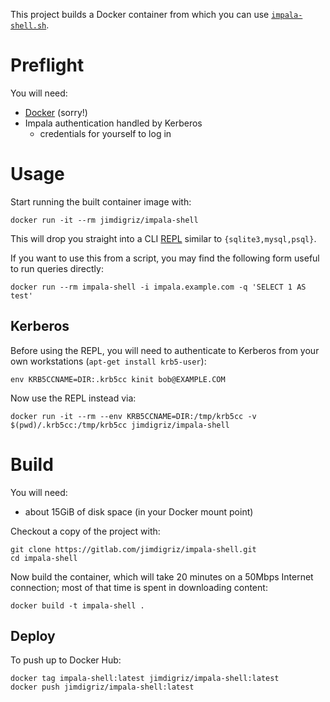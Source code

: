 This project builds a Docker container from which you can use [`impala-shell.sh`](https://impala.apache.org/docs/build/html/topics/impala_impala_shell.html).

# Preflight

You will need:

 * [Docker](https://docs.docker.com/install/) (sorry!)
 * Impala authentication handled by Kerberos
     * credentials for yourself to log in

# Usage

Start running the built container image with:

    docker run -it --rm jimdigriz/impala-shell

This will drop you straight into a CLI [REPL](https://en.wikipedia.org/wiki/Read%E2%80%93eval%E2%80%93print_loop) similar to `{sqlite3,mysql,psql}`.

If you want to use this from a script, you may find the following form useful to run queries directly:

    docker run --rm impala-shell -i impala.example.com -q 'SELECT 1 AS test'

## Kerberos

Before using the REPL, you will need to authenticate to Kerberos from your own workstations (`apt-get install krb5-user`):

    env KRB5CCNAME=DIR:.krb5cc kinit bob@EXAMPLE.COM

Now use the REPL instead via:

    docker run -it --rm --env KRB5CCNAME=DIR:/tmp/krb5cc -v $(pwd)/.krb5cc:/tmp/krb5cc jimdigriz/impala-shell

# Build

You will need:

 * about 15GiB of disk space (in your Docker mount point)

Checkout a copy of the project with:

    git clone https://gitlab.com/jimdigriz/impala-shell.git
    cd impala-shell

Now build the container, which will take 20 minutes on a 50Mbps Internet connection; most of that time is spent in downloading content:

    docker build -t impala-shell .

## Deploy

To push up to Docker Hub:

    docker tag impala-shell:latest jimdigriz/impala-shell:latest
    docker push jimdigriz/impala-shell:latest
